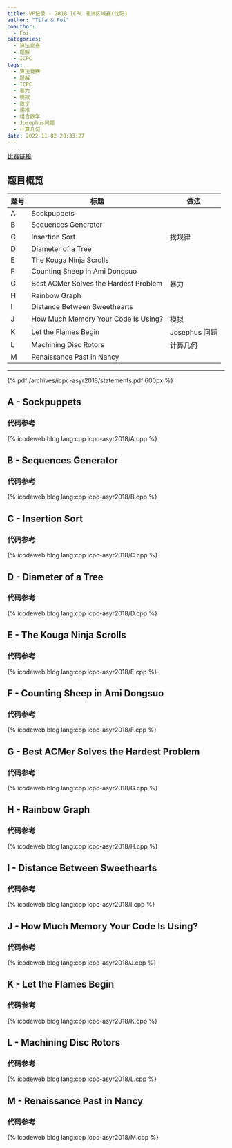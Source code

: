 ```yaml
---
title: VP记录 - 2018 ICPC 亚洲区域赛(沈阳)
author: "Tifa & Foi"
coauthor:
  - Foi
categories:
  - 算法竞赛
  - 题解
  - ICPC
tags:
  - 算法竞赛
  - 题解
  - ICPC
  - 暴力
  - 模拟
  - 数学
  - 递推
  - 组合数学
  - Josephus问题
  - 计算几何
date: 2022-11-02 20:33:27
---
```


[比赛链接](https://codeforces.com/gym/101955)

<!-- more -->

## 题目概览

| 题号 | 标题                                  | 做法          |
| ---- | ------------------------------------- | ------------- |
| A    | Sockpuppets                           |               |
| B    | Sequences Generator                   |               |
| C    | Insertion Sort                        | 找规律        |
| D    | Diameter of a Tree                    |               |
| E    | The Kouga Ninja Scrolls               |               |
| F    | Counting Sheep in Ami Dongsuo         |               |
| G    | Best ACMer Solves the Hardest Problem | 暴力          |
| H    | Rainbow Graph                         |               |
| I    | Distance Between Sweethearts          |               |
| J    | How Much Memory Your Code Is Using?   | 模拟          |
| K    | Let the Flames Begin                  | Josephus 问题 |
| L    | Machining Disc Rotors                 | 计算几何      |
| M    | Renaissance Past in Nancy             |               |

---

{% pdf /archives/icpc-asyr2018/statements.pdf 600px %}

## A - Sockpuppets

### 代码参考

{% icodeweb blog lang:cpp icpc-asyr2018/A.cpp %}

## B - Sequences Generator

### 代码参考

{% icodeweb blog lang:cpp icpc-asyr2018/B.cpp %}

## C - Insertion Sort

### 代码参考

{% icodeweb blog lang:cpp icpc-asyr2018/C.cpp %}

## D - Diameter of a Tree

### 代码参考

{% icodeweb blog lang:cpp icpc-asyr2018/D.cpp %}

## E - The Kouga Ninja Scrolls

### 代码参考

{% icodeweb blog lang:cpp icpc-asyr2018/E.cpp %}

## F - Counting Sheep in Ami Dongsuo

### 代码参考

{% icodeweb blog lang:cpp icpc-asyr2018/F.cpp %}

## G - Best ACMer Solves the Hardest Problem

### 代码参考

{% icodeweb blog lang:cpp icpc-asyr2018/G.cpp %}

## H - Rainbow Graph

### 代码参考

{% icodeweb blog lang:cpp icpc-asyr2018/H.cpp %}

## I - Distance Between Sweethearts

### 代码参考

{% icodeweb blog lang:cpp icpc-asyr2018/I.cpp %}

## J - How Much Memory Your Code Is Using?

### 代码参考

{% icodeweb blog lang:cpp icpc-asyr2018/J.cpp %}

## K - Let the Flames Begin

### 代码参考

{% icodeweb blog lang:cpp icpc-asyr2018/K.cpp %}

## L - Machining Disc Rotors

### 代码参考

{% icodeweb blog lang:cpp icpc-asyr2018/L.cpp %}

## M - Renaissance Past in Nancy

### 代码参考

{% icodeweb blog lang:cpp icpc-asyr2018/M.cpp %}
